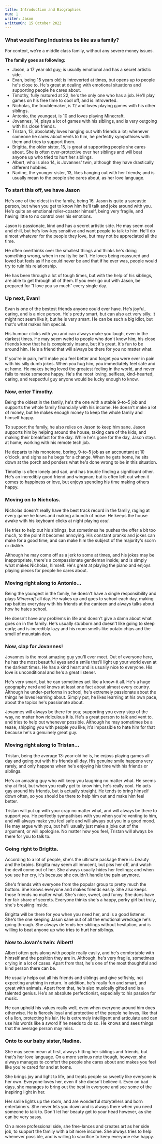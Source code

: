```yaml
---
title: Introduction and Biographies
num: 1
writer: Jason
writtenOn: 15 October 2022
---
```


### What would Fang Industries be like as a family?

For context, we're a middle class family, without any severe money issues.

**The family goes as following:**

- Jason, a 17 year old guy; is usually emotional and has a secret artistic side.
- Evan, being 15 years old; is introverted at times, but opens up to people he's close to. He's great at dealing with emotional situations and supporting people he cares about.
- Timothy, fully matured at 22, he's the only one who has a job. He'll play games on his free time to cool off, and is introverted.
- Nicholas, the troublemaker, is 12 and loves playing games with his other siblings.
- Antonio, the youngest, is 10 and loves playing Minecraft.
- Jovannes, 14, plays a lot of games with his siblings, and is very outgoing with his close friends.
- Tristan, 13, absolutely loves hanging out with friends a lot; whenever someone he cares about vents to him, he perfectly sympathises with them and tries to support them.
- Brigitta, the older sister, 15, is great at supporting people she cares about. She is often over-protective over her siblings and will beat anyone up who tried to hurt her siblings.
- Albert, who is also 14, is Jovannes' twin, although they have drastically different hobbies.
- Nadine, the younger sister, 13, likes hanging out with her friends; and is usually mean to the people she cares about, as her love language.

### To start this off, we have Jason

He's one of the oldest in the family, being 16. Jason is quite a sarcastic person, but when you get to know him he'll talk and joke around with you. He's quite an emotional roller-coaster himself, being very fragile, and having little to no control over his emotions.

Jason is passionate, kind and has a secret artistic side. He may seem cool and chill, but he's low-key sensitive and want people to talk to him. He'll do almost whatever for the people they love, but may not be appreciated all the time.

He often overthinks over the smallest things and thinks he's doing something wrong, when in reality he isn't. He loves being reassured and loved but feels as if he could never be and that if he ever was, people would try to ruin his relationship.

He has been through a lot of tough times, but with the help of his siblings, are able to get through all of them. If you ever go out with Jason, be prepared for “I love you so much” every single day.

### Up next, Evan!

Evan is one of the bestest friends anyone could ever have. He's joyful, caring, and is a nice person. He's pretty smart, but can also act very silly. It might not seem like it, but he is very smart. He can be such a big idiot, but that's what makes him special.

His humour clicks with you and can always make you laugh, even in the darkest times. He may seem weird to people who don't know him, his close friends know that he is completely insane, but it's great. It's fun to be around him. He's a friend that will always be there for you no matter what.

If you're in pain, he'll make you feel better and forget you were ever in pain with his silly dumb jokes. When you hug him, you immediately feel safe and at home. He makes being loved the greatest feeling in the world, and never fails to make someone happy. He's the most loving, selfless, kind-hearted, caring, and respectful guy anyone would be lucky enough to know.

### Now, enter Timothy.

Being the oldest in the family, he's the one with a stable 9-to-5 job and supports the whole family financially with his income. He doesn't make a lot of money, but he makes enough money to keep the whole family and himself happy.

To support the family, he also relies on Jason to keep him sane. Jason supports him by helping around the house, taking care of the kids, and making their breakfast for the day. While he's gone for the day, Jason stays at home; working with his remote tech job.

He departs to his monotone, boring, 9-to-5 job as an accountant at 10 o'clock, and sighs as he begs for a change. When he gets home, he sits down at the porch and ponders what he's done wrong to be in this situation.

Timothy is often lonely and sad, and has trouble finding a significant other. He's an incredibly good friend and wingman; but is often left out when it comes to happiness or love, but enjoys spending his time making others happy.

### Moving on to Nicholas.

Nicholas doesn't really have the best track record in the family, raging at every game he loses and making a bunch of noise. He keeps the house awake with his keyboard clicks at night playing _osu!_.

He tries to help out his siblings, but sometimes he pushes the offer a bit too much, to the point it becomes annoying. His constant pranks and jokes can make for a good time, and can make him the subject of the majority's scorn or dislike.

Although he may come off as a jerk to some at times, and his jokes may be inappropriate, there's a compassionate gentleman inside; and is simply what makes Nicholas, himself. He's great at playing the piano and enjoys playing pieces for people he cares about.

### Moving right along to Antonio...

Being the youngest in the family, he doesn't have a single responsibility and plays _Minecraft_ all day. He wakes up and goes to school each day, making rap battles everyday with his friends at the canteen and always talks about how he hates school.

He doesn't have any problems in life and doesn't give a damn about what goes on in the family. He's usually stubborn and doesn't like going to sleep early; and is incredibly lazy and his room smells like potato chips and the smell of mountain dew.

### Now, clap for Jovannes!

Jovannes is the most amazing guy you'll ever meet. Out of everyone here, he has the most beautiful eyes and a smile that'll light up your world even at the darkest times. He has a kind heart and is usually nice to everyone. His love is unconditional and he's a great listener.

He's very smart, but he can sometimes act like a know-it all. He's a huge geography nerd and knows at least one fact about almost every country. Although he under-performs in school, he's extremely passionate about the things he loves learning about. Simply put, he likes learning at his own pace, about the topics he's passionate about.

Jovannes will always be there for you; supporting you every step of the way, no matter how ridiculous it is. He's a great person to talk and vent to, and tries to help out whenever possible. Although he may sometimes be a tease, shipping you with people you like; it's impossible to hate him for that because he's a genuinely great guy.

### Moving right along to Tristan...

Tristan, being the average 13-year-old he is, he enjoys playing games all day and going out with his friends all day. His genuine smile happens very rarely, and only happens when he's enjoying his time with his friends or siblings.

He's an amazing guy who will keep you laughing no matter what. He seems shy at first, but when you really get to know him, he's really cool. He acts gay around his friends, but is actually straight. He tends to bring himself down often, so you should be there to help him out and make him feel better.

Tristan will put up with your crap no matter what, and will always be there to support you. He perfectly sympathises with you when you're venting to him, and will always make you feel safe and will always put you in a good mood. He may argue with you, but he'll usually just make a joke out of the argument, or will apologise. No matter how you feel, Tristan will always be there for you to talk to.

### Going right to Brigitta.

According to a lot of people, she's the ultimate package there is: beauty and the brains. Brigitta may seem all innocent, but piss her off, and watch the devil come out of her. She always usually hides her feelings; and when you see her cry, it's because she couldn't handle the pain anymore.

She's friends with everyone from the popular group to pretty much the bottom. She knows everyone and makes friends easily. She also keeps those friends no matter what. She's nice, sweet, and funny. She does have her fair share of secrets. Everyone thinks she's a happy, perky girl but truly, she's breaking inside.

Brigitta will be there for you when you need her, and is a good listener. She's the one keeping Jason sane out of all the emotional wreckage he's going through. She always defends her siblings without hesitation, and is willing to beat anyone up who tries to hurt her siblings.

### Now to Jovan's twin: Albert!

Albert often gets along with people really easily, and he's comfortable with himself and the position they are in. Although, he's very fragile, sometimes crying in a lot of cases. Apart from that, he's one of the most thoughtful and kind person there can be.

He usually helps out all his friends and siblings and give selfishly, not expecting anything in return. In addition, he's really fun and smart, and great with animals. Apart from that, he's also musically gifted and is a talented genius. He's an absolute perfectionist, especially to his passion for music.

He can uphold his values really well, even when everyone around him does otherwise. He is fiercely loyal and protective of the people he loves, like that of a lion, protecting his lair. He is extremely intelligent and articulate and can use his words like a sword if he needs to do so. He knows and sees things that the average person may miss.

### Onto to our baby sister, Nadine.

She may seem mean at first, always hitting her siblings and friends, but that's her love language. On a more serious note though, however, she always manages to comfort the people she cares about and makes you feel like you're cared for and at home.

She brings joy and light to life, and treats people so sweetly like everyone is her own. Everyone loves her, even if she doesn't believe it. Even on bad days, she manages to bring out the best in everyone and see some of the inspiring light in her.

Her smile lights up the room, and are wonderful storytellers and born entertainers. She never lets you down and is always there when you need someone to talk to. Don't let her beauty get to your head however, as she can be very sassy.

On a more professional side, she free-lances and creates art as her side job, to support the family with a bit more income. She always tries to help whenever possible, and is willing to sacrifice to keep everyone else happy.
